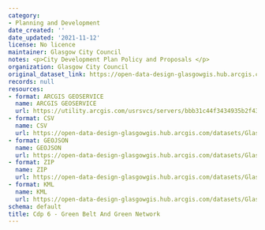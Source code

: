 ```yaml
---
category:
- Planning and Development
date_created: ''
date_updated: '2021-11-12'
license: No licence
maintainer: Glasgow City Council
notes: <p>City Development Plan Policy and Proposals </p>
organization: Glasgow City Council
original_dataset_link: https://open-data-design-glasgowgis.hub.arcgis.com/maps/GlasgowGIS::cdp-6-green-belt-and-green-network
records: null
resources:
- format: ARCGIS GEOSERVICE
  name: ARCGIS GEOSERVICE
  url: https://utility.arcgis.com/usrsvcs/servers/bbb31c44f3434935b2f432c16e225bbc/rest/services/AGOL/CDP_Policy_Proposals/FeatureServer/9
- format: CSV
  name: CSV
  url: https://open-data-design-glasgowgis.hub.arcgis.com/datasets/GlasgowGIS::cdp-6-green-belt-and-green-network.csv?outSR=%7B%22latestWkid%22%3A27700%2C%22wkid%22%3A27700%7D
- format: GEOJSON
  name: GEOJSON
  url: https://open-data-design-glasgowgis.hub.arcgis.com/datasets/GlasgowGIS::cdp-6-green-belt-and-green-network.geojson?outSR=%7B%22latestWkid%22%3A27700%2C%22wkid%22%3A27700%7D
- format: ZIP
  name: ZIP
  url: https://open-data-design-glasgowgis.hub.arcgis.com/datasets/GlasgowGIS::cdp-6-green-belt-and-green-network.zip?outSR=%7B%22latestWkid%22%3A27700%2C%22wkid%22%3A27700%7D
- format: KML
  name: KML
  url: https://open-data-design-glasgowgis.hub.arcgis.com/datasets/GlasgowGIS::cdp-6-green-belt-and-green-network.kml?outSR=%7B%22latestWkid%22%3A27700%2C%22wkid%22%3A27700%7D
schema: default
title: Cdp 6 - Green Belt And Green Network
---
```

